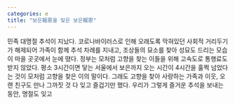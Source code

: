 ```yaml
---
categories: e
title: "보은報恩을 잊은 보은報恩"
---
```

민족 대명절 추석이 지났다. 코로나바이러스로 인해 오래도록 막혀있던 사회적 거리두기가 해제되어 가족이 함께 추석 차례를 지내고, 조상들의 묘소를 찾아 성묘도 드리는 모습이 마을 곳곳에서 눈에 뗬다. 정부는 모처럼 고향을 찾는 이들을 위해 고속도로 통행료도 받지 않았다. 평소 3시간이면 닿는 서울에서 보은까지 오는 시간이 4시간을 훌쩍 넘었다는 것이 모처럼 고향을 찾은 이의 말이다. 그래도 고향을 찾아 사랑하는 가족과 이웃, 오랜 친구도 만나 그까짓 것 다 잊고 즐겁기만 했다. 우리가 그렇게 즐거운 추석을 보내는 동안, 명절도 잊고